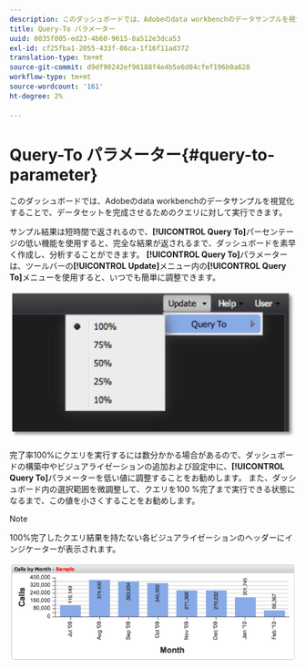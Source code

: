 ```yaml
---
description: このダッシュボードでは、Adobeのdata workbenchのデータサンプルを視覚化することで、データセットを完成させるためのクエリに対して実行できます。
title: Query-To パラメーター
uuid: 0035f005-ed23-4b60-9615-8a512e3dca53
exl-id: cf25fba1-2055-433f-86ca-1f16f11ad372
translation-type: tm+mt
source-git-commit: d9df90242ef96188f4e4b5e6d04cfef196b0a628
workflow-type: tm+mt
source-wordcount: '161'
ht-degree: 2%

---
```


# Query-To パラメーター{#query-to-parameter}

このダッシュボードでは、Adobeのdata workbenchのデータサンプルを視覚化することで、データセットを完成させるためのクエリに対して実行できます。

サンプル結果は短時間で返されるので、**[!UICONTROL Query To]**&#x200B;パーセンテージの低い機能を使用すると、完全な結果が返されるまで、ダッシュボードを素早く作成し、分析することができます。 **[!UICONTROL Query To]**&#x200B;パラメーターは、ツールバーの&#x200B;**[!UICONTROL Update]**&#x200B;メニュー内の&#x200B;**[!UICONTROL Query To]**&#x200B;メニューを使用すると、いつでも簡単に調整できます。

![](assets/query_to.png)

完了率100%にクエリを実行するには数分かかる場合があるので、ダッシュボードの構築中やビジュアライゼーションの追加および設定中に、**[!UICONTROL Query To]**&#x200B;パラメーターを低い値に調整することをお勧めします。 また、ダッシュボード内の選択範囲を微調整して、クエリを100 %完了まで実行できる状態になるまで、この値を小さくすることをお勧めします。

>[!NOTE]
>
>100%完了したクエリ結果を持たない各ビジュアライゼーションのヘッダーにインジケーターが表示されます。

![](assets/query_to2.png)
